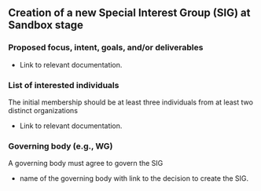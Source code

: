 ## Creation of a new Special Interest Group (SIG) at Sandbox stage

### Proposed focus, intent, goals, and/or deliverables

  * Link to relevant documentation.

### List of interested individuals

The initial membership should be at least three individuals from at least two distinct organizations
  * Link to relevant documentation.

### Governing body (e.g., WG)

A governing body must agree to govern the SIG
  * name of the governing body with link to the decision to create the SIG.
